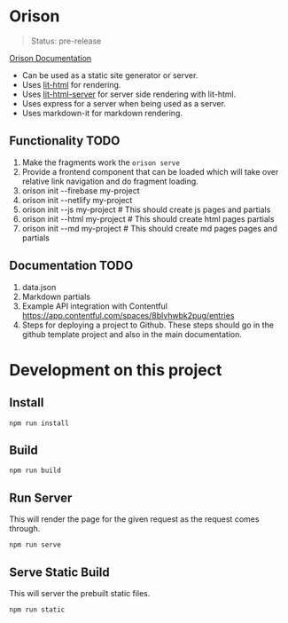 # Orison

> Status: pre-release

[Orison Documentation](https://orison.alexlockhart.me)

* Can be used as a static site generator or server.
* Uses [lit-html](https://github.com/Polymer/lit-html) for rendering.
* Uses [lit-html-server](https://github.com/popeindustries/lit-html-server) for server side rendering with lit-html.
* Uses express for a server when being used as a server.
* Uses markdown-it for markdown rendering.

## Functionality TODO

1. Make the fragments work the `orison serve`
1. Provide a frontend component that can be loaded which will take over relative link navigation and do fragment loading.
1. orison init --firebase my-project
1. orison init --netlify my-project
1. orison init --js my-project # This should create js pages and partials
1. orison init --html my-project # This should create html pages partials
1. orison init --md my-project # This should create md pages pages and partials

## Documentation TODO

1. data.json
1. Markdown partials
1. Example API integration with Contentful https://app.contentful.com/spaces/8blvhwbk2pug/entries
1. Steps for deploying a project to Github. These steps should go in the github template project and also in the main documentation.

# Development on this project

## Install

```
npm run install
```

## Build

```
npm run build
```

## Run Server

This will render the page for the given request as the request comes through.

```
npm run serve
```

## Serve Static Build

This will server the prebuilt static files.

```
npm run static
```
